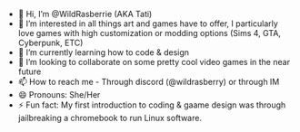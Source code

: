 - 👋 Hi, I’m @WildRasberrie (AKA Tati)
- 👀 I’m interested in all things art and games have to offer, I particularly love games with high customization or modding options (Sims 4, GTA, Cyberpunk, ETC)
- 🌱 I’m currently learning how to code & design
- 💞️ I’m looking to collaborate on some pretty cool video games in the near future
- 📫 How to reach me - Through discord (@wildrasberry) or through IM 
- 😄 Pronouns: She/Her
- ⚡ Fun fact: My first introduction to coding & gaame design was through jailbreaking a chromebook to run Linux software.

<!---
WildRasberrie/WildRasberrie is a ✨ special ✨ repository because its `README.md` (this file) appears on your GitHub profile.
You can click the Preview link to take a look at your changes.
--->
